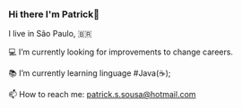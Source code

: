### Hi there  I'm Patrick👋


 I live in São Paulo, 🇧🇷

💻 I’m currently looking for improvements to change careers.


📚 I’m currently learning linguage #Java(☕);
 

📫 How to reach me: patrick.s.sousa@hotmail.com
